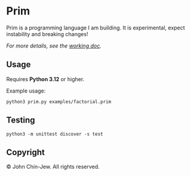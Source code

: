 # Prim

Prim is a programming language I am building. It is experimental, expect instability and breaking changes!

*For more details, see the [working doc](https://docs.google.com/document/d/1iJsffAytYFPaUuvtak5jFNhN2Ew4YV_O9aWLTrtU4vw/edit?usp=sharing).*

## Usage

Requires **Python 3.12** or higher.

Example usage:

```
python3 prim.py examples/factorial.prim
```

## Testing

```
python3 -m unittest discover -s test
```

## Copyright

© John Chin-Jew. All rights reserved.
